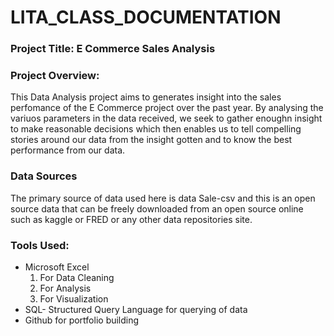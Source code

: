 # LITA_CLASS_DOCUMENTATION
### Project Title: E Commerce Sales Analysis 

### Project Overview: 
This Data Analysis project aims to generates insight into the sales perfomance of the E Commerce project over the past year. By analysing the variuos parameters in the data received, we seek to gather enoughn insight to make reasonable decisions which then enables us to tell compelling stories around our data from the insight gotten and to know the best performance from our data.

### Data Sources
The primary source of data used here is data Sale-csv and this is an open source data that can be freely downloaded from an open source online such as kaggle or FRED or any other data repositories site.

### Tools Used:
-  Microsoft Excel
    1. For Data Cleaning
    2. For Analysis
    3. For Visualization
-  SQL- Structured Query Language for querying of data
-  Github for portfolio building

